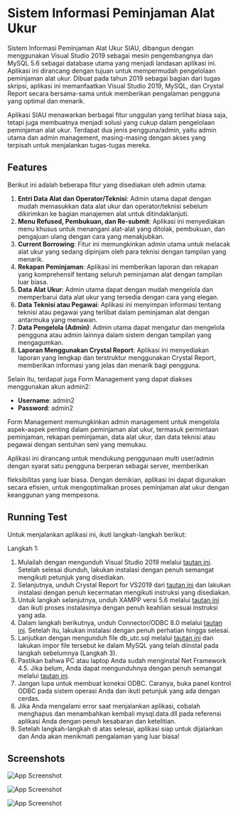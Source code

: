 # Sistem Informasi Peminjaman Alat Ukur
Sistem Informasi Peminjaman Alat Ukur SIAU, dibangun dengan menggunakan Visual Studio 2019 sebagai mesin pengembangnya dan MySQL 5.6 sebagai database utama yang menjadi landasan aplikasi ini. Aplikasi ini dirancang dengan tujuan untuk mempermudah pengelolaan peminjaman alat ukur. Dibuat pada tahun 2019 sebagai bagian dari tugas skripsi, aplikasi ini memanfaatkan Visual Studio 2019, MySQL, dan Crystal Report secara bersama-sama untuk memberikan pengalaman pengguna yang optimal dan menarik.

Aplikasi SIAU menawarkan berbagai fitur unggulan yang terlihat biasa saja, tetapi juga membuatnya menjadi solusi yang cukup dalam pengelolaan peminjaman alat ukur. Terdapat dua jenis pengguna/admin, yaitu admin utama dan admin management, masing-masing dengan akses yang terpisah untuk menjalankan tugas-tugas mereka.
## Features
Berikut ini adalah beberapa fitur yang disediakan oleh admin utama:

1. **Entri Data Alat dan Operator/Teknisi**: Admin utama dapat dengan mudah memasukkan data alat ukur dan operator/teknisi sebelum dikirimkan ke bagian manajemen alat untuk ditindaklanjuti.
2. **Menu Refused, Pembukuan, dan Re-submit**: Aplikasi ini menyediakan menu khusus untuk menangani alat-alat yang ditolak, pembukuan, dan pengajuan ulang dengan cara yang menakjubkan.
3. **Current Borrowing**: Fitur ini memungkinkan admin utama untuk melacak alat ukur yang sedang dipinjam oleh para teknisi dengan tampilan yang menarik.
4. **Rekapan Peminjaman**: Aplikasi ini memberikan laporan dan rekapan yang komprehensif tentang seluruh peminjaman alat dengan tampilan luar biasa.
5. **Data Alat Ukur**: Admin utama dapat dengan mudah mengelola dan memperbarui data alat ukur yang tersedia dengan cara yang elegan.
6. **Data Teknisi atau Pegawai**: Aplikasi ini menyimpan informasi tentang teknisi atau pegawai yang terlibat dalam peminjaman alat dengan antarmuka yang menawan.
7. **Data Pengelola (Admin)**: Admin utama dapat mengatur dan mengelola pengguna atau admin lainnya dalam sistem dengan tampilan yang mengagumkan.
8. **Laporan Menggunakan Crystal Report**: Aplikasi ini menyediakan laporan yang lengkap dan terstruktur menggunakan Crystal Report, memberikan informasi yang jelas dan menarik bagi pengguna.

Selain itu, terdapat juga Form Management yang dapat diakses menggunakan akun admin2:

- **Username**: admin2
- **Password**: admin2

Form Management memungkinkan admin management untuk mengelola aspek-aspek penting dalam peminjaman alat ukur, termasuk permintaan peminjaman, rekapan peminjaman, data alat ukur, dan data teknisi atau pegawai dengan sentuhan seni yang memukau.

Aplikasi ini dirancang untuk mendukung penggunaan multi user/admin dengan syarat satu pengguna berperan sebagai server, memberikan

 fleksibilitas yang luar biasa. Dengan demikian, aplikasi ini dapat digunakan secara efisien, untuk mengoptimalkan proses peminjaman alat ukur dengan keanggunan yang mempesona.
## Running Test
Untuk menjalankan aplikasi ini, ikuti langkah-langkah berikut:

Langkah 1:

1. Mulailah dengan mengunduh Visual Studio 2019 melalui [tautan ini](https://visualstudio.microsoft.com/downloads/). Setelah selesai diunduh, lakukan instalasi dengan penuh semangat mengikuti petunjuk yang disediakan.
2. Selanjutnya, unduh Crystal Report for VS2019 dari [tautan ini](https://www.sap.com/cmp/td/sap-crystal-reports-developer-trial.html) dan lakukan instalasi dengan penuh kecermatan mengikuti instruksi yang disediakan.
3. Untuk langkah selanjutnya, unduh XAMPP versi 5.6 melalui [tautan ini](https://www.apachefriends.org/download.html) dan ikuti proses instalasinya dengan penuh keahlian sesuai instruksi yang ada.
4. Dalam langkah berikutnya, unduh Connector/ODBC 8.0 melalui [tautan ini](https://dev.mysql.com/downloads/connector/odbc/). Setelah itu, lakukan instalasi dengan penuh perhatian hingga selesai.
5. Lanjutkan dengan mengunduh file db_utc.sql melalui [tautan ini](masukkan_tautan_di_sini) dan lakukan impor file tersebut ke dalam MySQL yang telah diinstal pada langkah sebelumnya (Langkah 3).
6. Pastikan bahwa PC atau laptop Anda sudah menginstal Net Framework 4.5. Jika belum, Anda dapat mengunduhnya dengan penuh semangat melalui [tautan ini](https://dotnet.microsoft.com/download/dotnet-framework/net45).
7. Jangan lupa untuk membuat koneksi ODBC. Caranya, buka panel kontrol ODBC pada sistem operasi Anda dan ikuti petunjuk yang ada dengan cerdas.
8. Jika Anda mengalami error saat menjalankan aplikasi, cobalah menghapus dan menambahkan kembali mysql.data.dll pada referensi aplikasi Anda dengan penuh kesabaran dan ketelitian.
9. Setelah langkah-langkah di atas selesai, aplikasi siap untuk dijalankan dan Anda akan menikmati pengalaman yang luar biasa!

## Screenshots

![App Screenshot](https://blogger.googleusercontent.com/img/b/R29vZ2xl/AVvXsEj8cCLkc2HcLSupKVKpsyrBA7ORl2YaLgq-MaMsz7nYVdNlMy6eZ_9meVQifCbUjwxSC0Q3gr1FpeK_ENyHovYQEYpTwh_dg_ASQg89A2tmERHrzcblarzo5fURg-o4pSPudPQJkYsQm4RprCIyWXOrPyQmxwWHLPWEMCvXFlk3EY5YVef-uYWalzlQNg/s1280/WhatsApp%20Image%202022-11-14%20at%2003.03.47.jpeg)

![App Screenshot](https://blogger.googleusercontent.com/img/b/R29vZ2xl/AVvXsEhIaC5gUvVow_rSFjcpO5kzhMT7KTY3hqKyo-Mgjw8xgh80r9H240dPdLiGq3eCr48S_rq3pwOx7pJgbv50qlt_enT11Hv16NGe4uuvaDreoKLnCSQQVTKPgqJo8CSZkNfOuITUYXr2PNa6tcFO6o5PC4g2__Lrm-gPJrRRFaAyDh1yG_iFLFMl7gO41Q/s1280/WhatsApp%20Image%202022-11-13%20at%2021.34.11.jpeg)

![App Screenshot](https://blogger.googleusercontent.com/img/b/R29vZ2xl/AVvXsEhZD7YFKnYhoS2gg6843dwNBpdiYm4F_2kzY3DVCjcIg991_3Tn_M0ziD7Er3vNbYR5HkfkJP-SLEBOdqMlw0Siz432vCb0TjnbOLDF2iXziqoGQON3V8Gv5-Y6uZ09gaQPv7UuNaonP839bSiHhqcLaP_RFHfX5tYInVhY3TeKrya553FDBtU3dnozKQ/s1280/WhatsApp%20Image%202022-11-13%20at%2023.34.09.jpeg)

